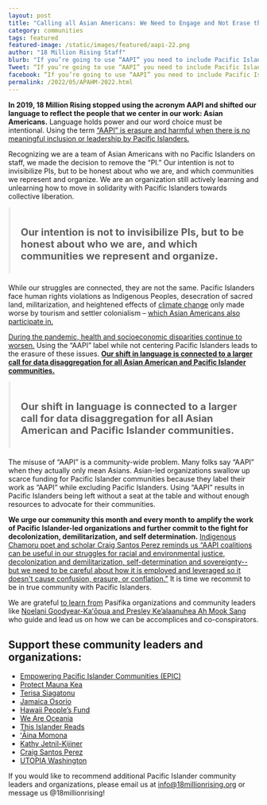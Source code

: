 ```yaml
---
layout: post
title: "Calling all Asian Americans: We Need to Engage and Not Erase the “PI” in “AAPI”"
category: communities
tags: featured
featured-image: /static/images/featured/aapi-22.png
author: "18 Million Rising Staff"
blurb: "If you’re going to use “AAPI” you need to include Pacific Islanders"
Tweet: “If you’re going to use “AAPI” you need to include Pacific Islanders”
facebook: “If you’re going to use “AAPI” you need to include Pacific Islanders”
permalink: /2022/05/APAHM-2022.html
---
```

<head>
<style>
blockquote {
    padding: 10px 20px;
    margin: 0 0 20px;
    font-size: 10px;
    border-left: 5px solid #eee;
}
</style>
</head>

**In 2019, 18 Million Rising stopped using the acronym AAPI and shifted our language to reflect the people that we center in our work: Asian Americans.** Language holds power and our word choice must be intentional. Using the term [“AAPI” is erasure and harmful when there is no meaningful inclusion or leadership by Pacific Islanders.](https://www.today.com/news/how-inclusive-aapi-pacific-islanders-debate-label-t218371)

Recognizing we are a team of Asian Americans with no Pacific Islanders on staff, we made the decision to remove the “PI.” Our intention is not to invisibilize PIs, but to be honest about who we are, and which communities we represent and organize. We are an organization still actively learning and unlearning how to move in solidarity with Pacific Islanders towards collective liberation.

 > # Our intention is not to invisibilize PIs, but to be honest about who we are, and which communities we represent and organize.

While our struggles are connected, they are not the same. Pacific Islanders face human rights violations as Indigenous Peoples, desecration of sacred land, militarization, and heightened effects of [climate change](https://climateandcapitalism.com/2014/08/27/pacific-climate-warriors-we-are-not-drowning-we-are-fighting/) only made worse by tourism and settler colonialism – [which Asian Americans also participate in.](https://uhpress.hawaii.edu/title/asian-settler-colonialism-from-local-governance-to-the-habits-of-everyday-life-in-hawaii/) 

[During the pandemic, health and socioeconomic disparities continue to worsen.](https://www.vox.com/2020/12/14/22168249/pacific-islanders-native-hawaiians-covid-19-pandemic) Using the “AAPI” label while not centering Pacific Islanders leads to the erasure of these issues. **[Our shift in language is connected to a larger call for data disaggregation for all Asian American and Pacific Islander communities.](http://reappropriate.co/2016/04/all-californians-deserve-to-be-counted-why-data-disaggregation-matters-for-aapis-allcacounts/)**

 > # Our shift in language is connected to a larger call for data disaggregation for all Asian American and Pacific Islander communities.

The misuse of “AAPI” is a community-wide problem. Many folks say “AAPI” when they actually only mean Asians. Asian-led organizations swallow up scarce funding for Pacific Islander communities because they label their work as “AAPI” while excluding Pacific Islanders. Using “AAPI” results in Pacific Islanders being left without a seat at the table and without enough resources to advocate for their communities.

**We urge our community this month and every month to amplify the work of Pacific Islander-led organizations and further commit to the fight for decolonization, demilitarization, and self determination.** [Indigenous Chamoru poet and scholar Craig Santos Perez reminds us “AAPI coalitions can be useful in our struggles for racial and environmental justice, decolonization and demilitarization, self-determination and sovereignty-- but we need to be careful about how it is employed and leveraged so it doesn't cause confusion, erasure, or conflation.”](https://twitter.com/craigsperez/status/1372330500308705282)
It is time we recommit to be in true community with Pacific Islanders. 

We are grateful [to learn from](https://18millionrising.org/2019/11/maunakea.html) Pasifika organizations and community leaders like [Noelani Goodyear-Kaʻōpua and Presley Ke’alaanuhea Ah Mook Sang](https://www.youtube.com/watch?v=GN9JvZLYOus&t=470s) who guide and lead us on how we can be accomplices and co-conspirators.

<h2>Support these community leaders and organizations:</h2>

- [Empowering Pacific Islander Communities (EPIC)](https://www.empoweredpi.org/)
- [Protect Mauna Kea](https://www.instagram.com/protectmaunakea/)
- [Terisa Siagatonu](https://www.instagram.com/terisasiagatonu/)
- [Jamaica Osorio](https://www.instagram.com/jamaicaosorio/) 
- [Hawaii People’s Fund](https://www.instagram.com/hawaiipeoplesfund) 
- [We Are Oceania](https://www.weareoceania.org/)
- [This Islander Reads](https://www.instagram.com/thisislanderreads) 
- [ʻĀina Momona](https://www.instagram.com/ainamomona)
- [Kathy Jetnil-Kijiner](https://www.instagram.com/kathyjkijiners)
- [Craig Santos Perez](https://twitter.com/craigsperez)
- [UTOPIA Washington](https://www.instagram.com/utopia_wa/)

If you would like to recommend additional Pacific Islander community leaders and organizations, please email us at info@18millionrising.org or message us @18millionrising!


